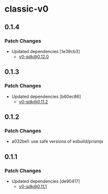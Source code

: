# classic-v0

## 0.1.4

### Patch Changes

- Updated dependencies [1e39cb3]
  - v0-sdk@0.12.0

## 0.1.3

### Patch Changes

- Updated dependencies [b60ec86]
  - v0-sdk@0.11.2

## 0.1.2

### Patch Changes

- a032be1: use safe versions of esbuild/prismjs

## 0.1.1

### Patch Changes

- Updated dependencies [de90417]
  - v0-sdk@0.11.1

